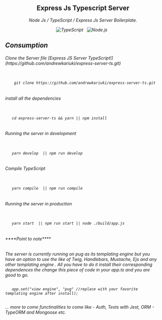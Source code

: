 <div align="center">
<h2>Express Js Typescript Server</h2>
<p>
  <i>
    Node Js / TypeScript / Express Js Server Boilerplate.
  <i>
</p>
</div>
<p align="center">
 <img src="https://img.shields.io/badge/TypeScript-3178C6?style=for-the-badge&logo=TypeScript&logoColor=white" alt="TypeScript" />&nbsp;&nbsp;
  <img src="https://img.shields.io/badge/Node.js-339933?style=for-the-badge&logo=Node.js&logoColor=white" alt="Node.js" />&nbsp;&nbsp;
</p>

<h2>Consumption</h2>

<h6>Clone the Server file [Express JS Server TypeScript!](https://github.com/andrewkariuki/express-server-ts.git)</h6>
<pre height="3px">
  <code>
    git clone https://github.com/andrewkariuki/express-server-ts.git
  </code>
</pre>

<h6>install all the dependencies</h6>
<pre height="3px">
  <code>
   cd express-server-ts && yarn || npm install
  </code>
</pre>

<h6>Running the server in development</h6>
<pre height="3px">
  <code>
   yarn develop  || npm run develop
  </code>
</pre>

<h6>Compile TypeScript</h6>
<pre height="3px">
  <code>
   yarn compile  || npm run compile
  </code>
</pre>

<h6>Running the server in production</h6>
<pre height="3px">
  <code>
   yarn start  || npm run start || node ./build/app.js
  </code>
</pre>

<h6>****Point to note****</h6>
<p>The server is currently running on pug as its templating engine but you have an option to use the like of <i>Twig, Handlebars, Mustache, Ejs and any other templating engine<i/>
. All you have to do it install their corresponding dependences the change this piece of code in your app.ts and you are good to go.
</p>
<pre>
  <code>
   app.set("view engine", "pug" //replace with your favorite templating engine after install);
  </code>
</pre>


<p>
  <i> ... more to come functinalities to come like - Auth, Tests with Jest, ORM - TypeORM and Mongoose etc.<i>
</p>
